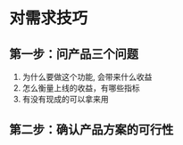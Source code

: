 # 对需求技巧

## 第一步：问产品三个问题

1. 为什么要做这个功能, 会带来什么收益
2. 怎么衡量上线的收益，有哪些指标
3. 有没有现成的可以拿来用

## 第二步：确认产品方案的可行性
